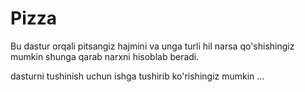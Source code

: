# Pizza
Bu dastur orqali pitsangiz hajmini va unga turli hil narsa qo'shishingiz mumkin shunga qarab narxni hisoblab beradi.

dasturni tushinish uchun ishga tushirib ko'rishingiz mumkin ...
